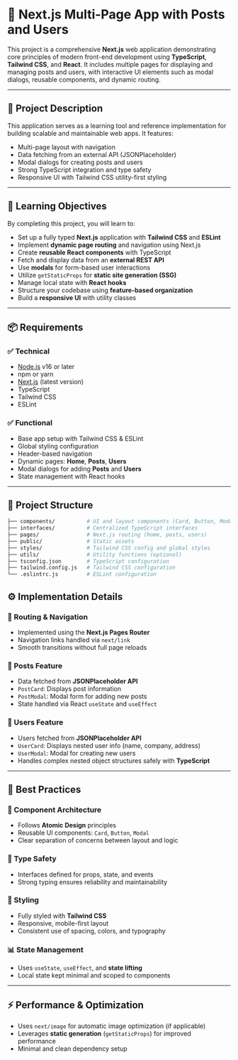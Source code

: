 # 🧩 Next.js Multi-Page App with Posts and Users

This project is a comprehensive **Next.js** web application demonstrating core principles of modern front-end development using **TypeScript**, **Tailwind CSS**, and **React**. It includes multiple pages for displaying and managing posts and users, with interactive UI elements such as modal dialogs, reusable components, and dynamic routing.

---

## 📌 Project Description

This application serves as a learning tool and reference implementation for building scalable and maintainable web apps. It features:

- Multi-page layout with navigation
- Data fetching from an external API (JSONPlaceholder)
- Modal dialogs for creating posts and users
- Strong TypeScript integration and type safety
- Responsive UI with Tailwind CSS utility-first styling

---

## 🎯 Learning Objectives

By completing this project, you will learn to:

- Set up a fully typed **Next.js** application with **Tailwind CSS** and **ESLint**
- Implement **dynamic page routing** and navigation using Next.js
- Create **reusable React components** with TypeScript
- Fetch and display data from an **external REST API**
- Use **modals** for form-based user interactions
- Utilize `getStaticProps` for **static site generation (SSG)**
- Manage local state with **React hooks**
- Structure your codebase using **feature-based organization**
- Build a **responsive UI** with utility classes

---

## 📦 Requirements

### ✅ Technical

- [Node.js](https://nodejs.org/) v16 or later
- npm or yarn
- [Next.js](https://nextjs.org/) (latest version)
- TypeScript
- Tailwind CSS
- ESLint

### ✅ Functional

- Base app setup with Tailwind CSS & ESLint
- Global styling configuration
- Header-based navigation
- Dynamic pages: **Home**, **Posts**, **Users**
- Modal dialogs for adding **Posts** and **Users**
- State management with React hooks

---

## 📁 Project Structure

```bash
├── components/          # UI and layout components (Card, Button, Modal, etc.)
├── interfaces/          # Centralized TypeScript interfaces
├── pages/               # Next.js routing (home, posts, users)
├── public/              # Static assets
├── styles/              # Tailwind CSS config and global styles
├── utils/               # Utility functions (optional)
├── tsconfig.json        # TypeScript configuration
├── tailwind.config.js   # Tailwind CSS configuration
└── .eslintrc.js         # ESLint configuration
```

## ⚙️ Implementation Details

### 🔄 Routing & Navigation
- Implemented using the **Next.js Pages Router**
- Navigation links handled via `next/link`
- Smooth transitions without full page reloads

### 📝 Posts Feature
- Data fetched from **JSONPlaceholder API**
- `PostCard`: Displays post information
- `PostModal`: Modal form for adding new posts
- State handled via React `useState` and `useEffect`

### 👤 Users Feature
- Users fetched from **JSONPlaceholder API**
- `UserCard`: Displays nested user info (name, company, address)
- `UserModal`: Modal for creating new users
- Handles complex nested object structures safely with **TypeScript**

---

## 🔧 Best Practices

### 🧱 Component Architecture
- Follows **Atomic Design** principles
- Reusable UI components: `Card`, `Button`, `Modal`
- Clear separation of concerns between layout and logic

### 🧠 Type Safety
- Interfaces defined for props, state, and events
- Strong typing ensures reliability and maintainability

### 🎨 Styling
- Fully styled with **Tailwind CSS**
- Responsive, mobile-first layout
- Consistent use of spacing, colors, and typography

### 📊 State Management
- Uses `useState`, `useEffect`, and **state lifting**
- Local state kept minimal and scoped to components

---

## ⚡ Performance & Optimization
- Uses `next/image` for automatic image optimization (if applicable)
- Leverages **static generation** (`getStaticProps`) for improved performance
- Minimal and clean dependency setup
